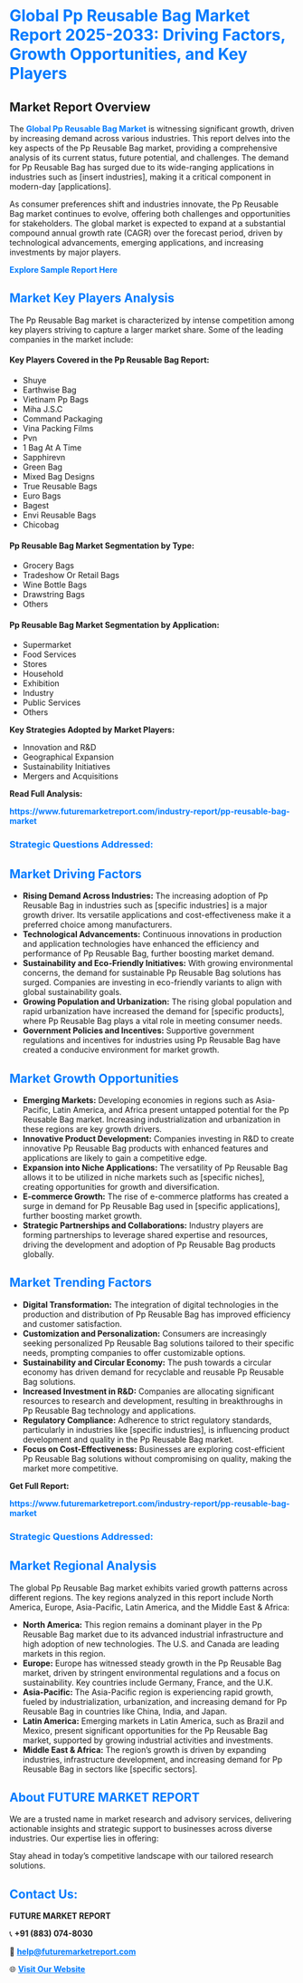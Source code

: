 <h1 style="color: #007BFF;">Global Pp Reusable Bag Market Report 2025-2033: Driving Factors, Growth Opportunities, and Key Players</h1>

<section id="overview">
<h2>Market Report Overview</h2>
<p>The <a href="https://www.futuremarketreport.com/industry-report/pp-reusable-bag-market" style="color: #007BFF; text-decoration: none;"><strong>Global Pp Reusable Bag Market</strong></a> is witnessing significant growth, driven by increasing demand across various industries. This report delves into the key aspects of the Pp Reusable Bag market, providing a comprehensive analysis of its current status, future potential, and challenges. The demand for Pp Reusable Bag has surged due to its wide-ranging applications in industries such as [insert industries], making it a critical component in modern-day [applications].</p>
<p>As consumer preferences shift and industries innovate, the Pp Reusable Bag market continues to evolve, offering both challenges and opportunities for stakeholders. The global market is expected to expand at a substantial compound annual growth rate (CAGR) over the forecast period, driven by technological advancements, emerging applications, and increasing investments by major players.</p>
</section>

<section id="overview">
<p><a href="https://www.futuremarketreport.com/request-sample/reportId=29824" style="color: #007BFF; text-decoration: none;"><strong>Explore Sample Report Here</strong></a></p>
</section>

<section id="key-players">
<h2 style="color: #007BFF;">Market Key Players Analysis</h2>
<p>The Pp Reusable Bag market is characterized by intense competition among key players striving to capture a larger market share. Some of the leading companies in the market include:</p>
<h4>Key Players Covered in the Pp Reusable Bag Report:</h4>
<ul><li>Shuye</li><li>Earthwise Bag</li><li>Vietinam Pp Bags</li><li>Miha J.S.C</li><li>Command Packaging</li><li>Vina Packing Films</li><li>Pvn</li><li>1 Bag At A Time</li><li>Sapphirevn</li><li>Green Bag</li><li>Mixed Bag Designs</li><li>True Reusable Bags</li><li>Euro Bags</li><li>Bagest</li><li>Envi Reusable Bags</li><li>Chicobag</li></ul>
<h4>Pp Reusable Bag Market Segmentation by Type:</h4>
<ul><li>Grocery Bags</li><li>Tradeshow Or Retail Bags</li><li>Wine Bottle Bags</li><li>Drawstring Bags</li><li>Others</li></ul>

<h4>Pp Reusable Bag Market Segmentation by Application:</h4>
<ul><li>Supermarket</li><li>Food Services</li><li>Stores</li><li>Household</li><li>Exhibition</li><li>Industry</li><li>Public Services</li><li>Others</li></ul>
<p><strong>Key Strategies Adopted by Market Players:</strong></p>
<ul>
<li>Innovation and R&D</li>
<li>Geographical Expansion</li>
<li>Sustainability Initiatives</li>
<li>Mergers and Acquisitions</li>
</ul>
</section>

<section>
<p><strong>Read Full Analysis: </strong></p><a href="https://www.futuremarketreport.com/industry-report/pp-reusable-bag-market" style="color: #007BFF; text-decoration: none;"><strong>https://www.futuremarketreport.com/industry-report/pp-reusable-bag-market</strong></a>
<h3 style="color: #007BFF;">Strategic Questions Addressed:</h3>
</section>

<section id="driving-factors">
<h2 style="color: #007BFF;">Market Driving Factors</h2>
<ul>
<li><strong>Rising Demand Across Industries:</strong> The increasing adoption of Pp Reusable Bag in industries such as [specific industries] is a major growth driver. Its versatile applications and cost-effectiveness make it a preferred choice among manufacturers.</li>
<li><strong>Technological Advancements:</strong> Continuous innovations in production and application technologies have enhanced the efficiency and performance of Pp Reusable Bag, further boosting market demand.</li>
<li><strong>Sustainability and Eco-Friendly Initiatives:</strong> With growing environmental concerns, the demand for sustainable Pp Reusable Bag solutions has surged. Companies are investing in eco-friendly variants to align with global sustainability goals.</li>
<li><strong>Growing Population and Urbanization:</strong> The rising global population and rapid urbanization have increased the demand for [specific products], where Pp Reusable Bag plays a vital role in meeting consumer needs.</li>
<li><strong>Government Policies and Incentives:</strong> Supportive government regulations and incentives for industries using Pp Reusable Bag have created a conducive environment for market growth.</li>
</ul>
</section>

<section id="growth-opportunities">
<h2 style="color: #007BFF;">Market Growth Opportunities</h2>
<ul>
<li><strong>Emerging Markets:</strong> Developing economies in regions such as Asia-Pacific, Latin America, and Africa present untapped potential for the Pp Reusable Bag market. Increasing industrialization and urbanization in these regions are key growth drivers.</li>
<li><strong>Innovative Product Development:</strong> Companies investing in R&D to create innovative Pp Reusable Bag products with enhanced features and applications are likely to gain a competitive edge.</li>
<li><strong>Expansion into Niche Applications:</strong> The versatility of Pp Reusable Bag allows it to be utilized in niche markets such as [specific niches], creating opportunities for growth and diversification.</li>
<li><strong>E-commerce Growth:</strong> The rise of e-commerce platforms has created a surge in demand for Pp Reusable Bag used in [specific applications], further boosting market growth.</li>
<li><strong>Strategic Partnerships and Collaborations:</strong> Industry players are forming partnerships to leverage shared expertise and resources, driving the development and adoption of Pp Reusable Bag products globally.</li>
</ul>
</section>

<section id="trending-factors">
<h2 style="color: #007BFF;">Market Trending Factors</h2>
<ul>
<li><strong>Digital Transformation:</strong> The integration of digital technologies in the production and distribution of Pp Reusable Bag has improved efficiency and customer satisfaction.</li>
<li><strong>Customization and Personalization:</strong> Consumers are increasingly seeking personalized Pp Reusable Bag solutions tailored to their specific needs, prompting companies to offer customizable options.</li>
<li><strong>Sustainability and Circular Economy:</strong> The push towards a circular economy has driven demand for recyclable and reusable Pp Reusable Bag solutions.</li>
<li><strong>Increased Investment in R&D:</strong> Companies are allocating significant resources to research and development, resulting in breakthroughs in Pp Reusable Bag technology and applications.</li>
<li><strong>Regulatory Compliance:</strong> Adherence to strict regulatory standards, particularly in industries like [specific industries], is influencing product development and quality in the Pp Reusable Bag market.</li>
<li><strong>Focus on Cost-Effectiveness:</strong> Businesses are exploring cost-efficient Pp Reusable Bag solutions without compromising on quality, making the market more competitive.</li>
</ul>
</section>

<section>
<p><strong>Get Full Report: </strong></p><a href="https://www.futuremarketreport.com/industry-report/pp-reusable-bag-market" style="color: #007BFF; text-decoration: none;"><strong>https://www.futuremarketreport.com/industry-report/pp-reusable-bag-market</strong></a>
<h3 style="color: #007BFF;">Strategic Questions Addressed:</h3>
</section>


<section id="regional-analysis">
<h2 style="color: #007BFF;">Market Regional Analysis</h2>
<p>The global Pp Reusable Bag market exhibits varied growth patterns across different regions. The key regions analyzed in this report include North America, Europe, Asia-Pacific, Latin America, and the Middle East & Africa:</p>
<ul>
<li><strong>North America:</strong> This region remains a dominant player in the Pp Reusable Bag market due to its advanced industrial infrastructure and high adoption of new technologies. The U.S. and Canada are leading markets in this region.</li>
<li><strong>Europe:</strong> Europe has witnessed steady growth in the Pp Reusable Bag market, driven by stringent environmental regulations and a focus on sustainability. Key countries include Germany, France, and the U.K.</li>
<li><strong>Asia-Pacific:</strong> The Asia-Pacific region is experiencing rapid growth, fueled by industrialization, urbanization, and increasing demand for Pp Reusable Bag in countries like China, India, and Japan.</li>
<li><strong>Latin America:</strong> Emerging markets in Latin America, such as Brazil and Mexico, present significant opportunities for the Pp Reusable Bag market, supported by growing industrial activities and investments.</li>
<li><strong>Middle East & Africa:</strong> The region’s growth is driven by expanding industries, infrastructure development, and increasing demand for Pp Reusable Bag in sectors like [specific sectors].</li>
</ul>
</section>

<footer>
<h2 style="color: #007BFF;">About FUTURE MARKET REPORT</h2>
<p>We are a trusted name in market research and advisory services, delivering actionable insights and strategic support to businesses across diverse industries. Our expertise lies in offering:</p>

<p>Stay ahead in today’s competitive landscape with our tailored research solutions.</p>

<h2 style="color: #007BFF;">Contact Us:</h2>
<p><strong>FUTURE MARKET REPORT</strong></p>
<p>📞 <strong>+91 (883) 074-8030</strong></p>
<p>📧 <strong><a href="mailto:help@futuremarketreport.com" style="color: #007BFF;">help@futuremarketreport.com</a></strong></p>
<p>🌐 <strong><a href="https://www.futuremarketreport.com/" style="color: #007BFF;">Visit Our Website</a></strong></p>
</footer>